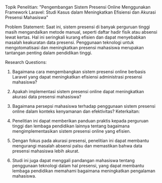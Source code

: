Topik Penelitian: "Pengembangan Sistem Presensi Online Menggunakan Framework Laravel: Studi Kasus dalam Meningkatkan Efisiensi dan Akurasi Presensi Mahasiswa"

Problem Statement: Saat ini, sistem presensi di banyak perguruan tinggi masih mengandalkan metode manual, seperti daftar hadir fisik atau absensi lewat kertas. Hal ini seringkali kurang efisien dan dapat menyebabkan masalah keakuratan data presensi. Penggunaan teknologi untuk mengotomatisasi dan meningkatkan presensi mahasiswa merupakan tantangan penting dalam pendidikan tinggi.

Research Questions:

1. Bagaimana cara mengembangkan sistem presensi online berbasis Laravel yang dapat meningkatkan efisiensi administrasi presensi mahasiswa?
2. Apakah implementasi sistem presensi online dapat meningkatkan akurasi data presensi mahasiswa?
3. Bagaimana persepsi mahasiswa terhadap penggunaan sistem presensi online dalam konteks kenyamanan dan efektivitas?
Keterkaitan:

1. Penelitian ini dapat memberikan panduan praktis kepada perguruan tinggi dan lembaga pendidikan lainnya tentang bagaimana mengimplementasikan sistem presensi online yang efisien.
2. Dengan fokus pada akurasi presensi, penelitian ini dapat membantu mengurangi masalah absensi palsu dan memastikan bahwa data presensi mahasiswa lebih akurat.
3. Studi ini juga dapat menggali pandangan mahasiswa tentang penggunaan teknologi dalam hal presensi, yang dapat membantu lembaga pendidikan memahami bagaimana meningkatkan pengalaman mahasiswa.
